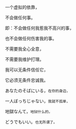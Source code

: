 一个虚拟的依靠，

不会做任何事。

即：不会做任何我惹我不高兴的事，

也不会做任何伤害我的事。

不需要我全心全意，

不需要我维护打理。

我可以无条件信任它，

它必须无条件忠诚我。

あなたのそばにいる，`在你的身边，`

一人ぼっちじゃない，`我就不孤单，`

地獄なんて，`地狱什么的，`

どうでもいい。`也无所谓了。`

